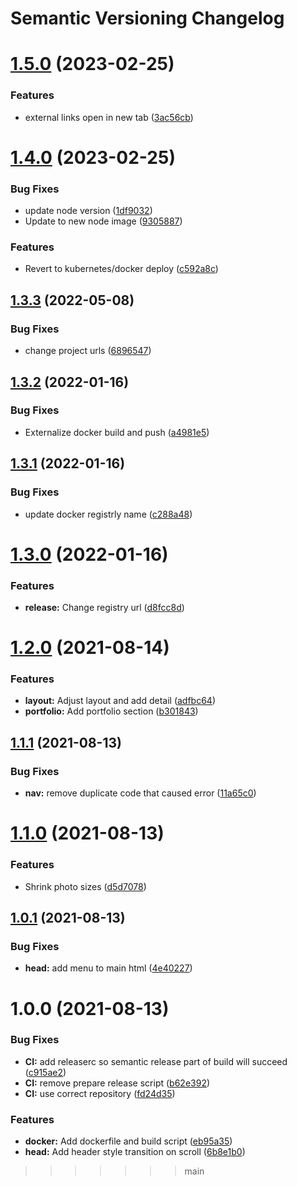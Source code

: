 # Semantic Versioning Changelog

# [1.5.0](https://github.com/JayDamon/jaydamon/compare/v1.4.0...v1.5.0) (2023-02-25)


### Features

* external links open in new tab ([3ac56cb](https://github.com/JayDamon/jaydamon/commit/3ac56cb651f9fc196f0e4931f9985b37a29c3e76))

# [1.4.0](https://github.com/JayDamon/jaydamon/compare/v1.3.3...v1.4.0) (2023-02-25)


### Bug Fixes

* update node version ([1df9032](https://github.com/JayDamon/jaydamon/commit/1df9032a074e0cbc65c4057485a4d89f6750c130))
* Update to new node image ([9305887](https://github.com/JayDamon/jaydamon/commit/930588792d5ac5dbd8aff11cf0fc4488389197f2))


### Features

* Revert to kubernetes/docker deploy ([c592a8c](https://github.com/JayDamon/jaydamon/commit/c592a8c3f6ef201a7fea9d49a8c0c03b81a7c2a1))

## [1.3.3](https://github.com/JayDamon/jaydamon/compare/v1.3.2...v1.3.3) (2022-05-08)


### Bug Fixes

* change project urls ([6896547](https://github.com/JayDamon/jaydamon/commit/689654798e596226c7d723dd93c8ca661affeb7e))

## [1.3.2](https://github.com/JayDamon/jaydamon/compare/v1.3.1...v1.3.2) (2022-01-16)


### Bug Fixes

* Externalize docker build and push ([a4981e5](https://github.com/JayDamon/jaydamon/commit/a4981e5d300bf9ab68664cc5a6cab5e923815918))

## [1.3.1](https://github.com/JayDamon/jaydamon/compare/v1.3.0...v1.3.1) (2022-01-16)


### Bug Fixes

* update docker registrly name ([c288a48](https://github.com/JayDamon/jaydamon/commit/c288a48229ecf1cd21bd09bfe849db4778d1a434))

# [1.3.0](https://github.com/JayDamon/jaydamon/compare/v1.2.0...v1.3.0) (2022-01-16)


### Features

* **release:** Change registry url ([d8fcc8d](https://github.com/JayDamon/jaydamon/commit/d8fcc8d86cec8a5d4d69711e27fe43f1768aec4e))

# [1.2.0](https://github.com/JayDamon/jaydamon/compare/v1.1.1...v1.2.0) (2021-08-14)


### Features

* **layout:** Adjust layout and add detail ([adfbc64](https://github.com/JayDamon/jaydamon/commit/adfbc64a1135fd24340fe833b8c8fe4f10ab5974))
* **portfolio:** Add portfolio section ([b301843](https://github.com/JayDamon/jaydamon/commit/b30184329599dec0068cea475b301171039dc8c2))

## [1.1.1](https://github.com/JayDamon/jaydamon/compare/v1.1.0...v1.1.1) (2021-08-13)


### Bug Fixes

* **nav:** remove duplicate code that caused error ([11a65c0](https://github.com/JayDamon/jaydamon/commit/11a65c0100603b470715cf75fefab9591bb9c4cc))

# [1.1.0](https://github.com/JayDamon/jaydamon/compare/v1.0.1...v1.1.0) (2021-08-13)


### Features

* Shrink photo sizes ([d5d7078](https://github.com/JayDamon/jaydamon/commit/d5d707821fd0576c036da0dc1e8f4331c0641466))

## [1.0.1](https://github.com/JayDamon/jaydamon/compare/v1.0.0...v1.0.1) (2021-08-13)


### Bug Fixes

* **head:** add menu to main html ([4e40227](https://github.com/JayDamon/jaydamon/commit/4e402270e8042844b5df8798cb3fd018d381ad72))

# 1.0.0 (2021-08-13)


### Bug Fixes

* **CI:** add releaserc so semantic release part of build will succeed ([c915ae2](https://github.com/JayDamon/jaydamon/commit/c915ae2a16104c386ede3d1a4ceec7e8ce083ae6))
* **CI:** remove prepare release script ([b62e392](https://github.com/JayDamon/jaydamon/commit/b62e39252235c08363ab23fec379d3707e46d004))
* **CI:** use correct repository ([fd24d35](https://github.com/JayDamon/jaydamon/commit/fd24d35d1cbc43cd95163a1d8befc74ee79a2408))


### Features

* **docker:** Add dockerfile and build script ([eb95a35](https://github.com/JayDamon/jaydamon/commit/eb95a3543836cbac6065ad8e21e733a8f51613b0))
* **head:** Add header style transition on scroll ([6b8e1b0](https://github.com/JayDamon/jaydamon/commit/6b8e1b0ba7772466501b821b1d8492aa320d15c7))
>>>>>>> main
